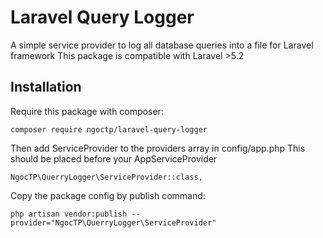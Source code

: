 # Laravel Query Logger
A simple service provider to log all database queries into a file for Laravel framework
This package is compatible with Laravel >5.2

## Installation

Require this package with composer:

```
composer require ngoctp/laravel-query-logger
```

Then add ServiceProvider to the providers array in config/app.php
This should be placed before your AppServiceProvider

```
NgocTP\QuerryLogger\ServiceProvider::class,
```

Copy the package config by publish command:

```
php artisan vendor:publish --provider="NgocTP\QuerryLogger\ServiceProvider"
```
